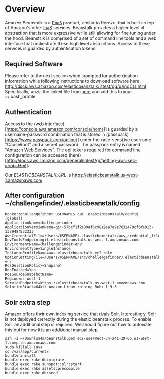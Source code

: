 # Overview
Amazon Beanstalk is a [PaaS](https://en.wikipedia.org/wiki/Cloud_computing#Platform_as_a_service_.28PaaS.29) product, similar to Heroku, that is built on top of Amazon's other [IaaS](https://en.wikipedia.org/wiki/Cloud_computing#Infrastructure_as_a_service_.28IaaS.29) services. Beanstalk provides a higher level of abstraction that is more expressive while still allowing for fine tuning under the hood. Beanstalk is comprised of a set of command line tools and a web interface that orchestrate these high level abstractions. Access to these services is guarded by authentication tokens.

## Required Software
Please refer to the next section when prompted for authentication information while following instructions to download software here: http://docs.aws.amazon.com/elasticbeanstalk/latest/dg/usingCLI.html
Specifically, unzip the linked file from [here](https://aws.amazon.com/code/AWS-Elastic-Beanstalk/6752709412171743) and add this to your ~/.bash_profile

## Authentication
Access to the (web interface)[https://console.aws.amazon.com/console/home] is guarded by a username-password combination that is stored in (passpack)[https://www.passpack.com/online/] under the case-sensitive username "CauseRoot" and a secret password. The passpack entry is named "Amazon Web Services".
The api tokens required for command line configuration can be accessed (here)[http://docs.aws.amazon.com/general/latest/gr/getting-aws-sec-creds.html].

Our *ELASTICBEANSTALK_URL* is https://elasticbeanstalk.us-west-1.amazonaws.com

## After configuration ~/challengefinder/.elasticbeanstalk/config 
    bonker:challengefinder USERNAME$ cat .elasticbeanstalk/config 
    [global]
    ApplicationName=challengefinder
    ApplicationVersionName=git-57bcf1f2a80af6c98a2ea7e9e7832478cf6fa013-1379484532333
    AwsCredentialFile=/Users/USERNAME/.elasticbeanstalk/aws_credential_file
    DevToolsEndpoint=git.elasticbeanstalk.us-west-1.amazonaws.com
    EnvironmentName=challengefinder-env
    EnvironmentType=SingleInstance
    InstanceProfileName=aws-elasticbeanstalk-ec2-role
    OptionSettingFile=/Users/USERNAME/src/challengefinder/.elasticbeanstalk/optionsettings.challengefinder-env
    RdsDeletionPolicy=Snapshot
    RdsEnabled=Yes
    RdsSourceSnapshotName=
    Region=us-west-1
    ServiceEndpoint=https://elasticbeanstalk.us-west-1.amazonaws.com
    SolutionStack=64bit Amazon Linux running Ruby 1.9.3

## Solr extra step
Amazon offers their own indexing service that rivals Solr. Interestingly, Solr is not deployed correctly during the elastic beanstalk process. To enable Solr an additional step is required. We should figure out how to automate this but for now it is an additional manual step.

    ssh -i ~/Downloads/beanstalk.pem ec2-user@ec2-54-241-30-66.us-west-1.compute.amazonaws.com
    sudo killall java
    cd /var/app/current/
    bundle install
    bundle exec rake db:migrate
    bundle exec rake sunspot:solr:start
    bundle exec rake assets:precompile
    bundle exec rake db:seed
